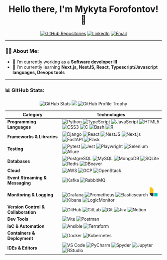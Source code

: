 <h1 align="center">Hello there, I'm Mykyta Forofontov! 👋</h1>

<p align="center">
  <a href="https://github.com/MForofontov?tab=repositories"><img src="https://img.shields.io/badge/-My%20Repos-181717?style=for-the-badge&logo=github" alt="GitHub Repositories"></a>
  <a href="https://www.linkedin.com/in/mykyta-forofontov-7128a31bb"><img src="https://img.shields.io/badge/-LinkedIn-0077B5?style=for-the-badge&logo=linkedin" alt="LinkedIn"></a>
  <a href="mailto:[mykyta_forofontov@hotmail.com]"><img src="https://img.shields.io/badge/-Email-c14438?style=for-the-badge&logo=Gmail&logoColor=white" alt="Email"></a>
</p>

---

### 👨‍💻 About Me:
- 🔭 I’m currently working as a **Software developer III**
- 🌱 I’m currently learning **Next.js, NestJS, React, Typescript/Javascript languages, Devops tools**

---

### 📊 GitHub Stats:
<p align="center">
  <img src="https://github-readme-stats.vercel.app/api?username=MForofontov&show_icons=true&theme=radical&count_private=true&include_all_commits=true" alt="GitHub Stats" height="180em" />
  <img src="https://github-readme-stats.vercel.app/api/top-langs/?username=MForofontov&layout=compact&theme=radical&langs_count=10" height="180em" />
  <img src="https://github-profile-trophy.vercel.app/?username=MForofontov&theme=onedark&title=Commits,PullRequest,Reviews,Issues,Experience,Stars,Repositories,Followers" alt="GitHub Profile Trophy">
</p>

  <!--START_SECTION:tools-->
| **Category** | **Technologies** |
|--------------|------------------|
| **Programming Languages** | <img src="https://cdn.jsdelivr.net/gh/devicons/devicon/icons/python/python-original.svg" width="30" alt="Python"/> <img src="https://cdn.jsdelivr.net/gh/devicons/devicon/icons/typescript/typescript-original.svg" width="30" alt="TypeScript"/> <img src="https://cdn.jsdelivr.net/gh/devicons/devicon/icons/javascript/javascript-original.svg" width="30" alt="JavaScript"/> <img src="https://cdn.jsdelivr.net/gh/devicons/devicon/icons/html5/html5-original.svg" width="30" alt="HTML5"/> <img src="https://cdn.jsdelivr.net/gh/devicons/devicon/icons/css3/css3-original.svg" width="30" alt="CSS3"/> <img src="https://cdn.jsdelivr.net/gh/devicons/devicon/icons/c/c-original.svg" width="30" alt="C"/> <img src="https://cdn.jsdelivr.net/gh/devicons/devicon/icons/bash/bash-original.svg" width="30" alt="Bash"/> <img src="https://cdn.jsdelivr.net/gh/devicons/devicon/icons/r/r-original.svg" width="30" alt="R"/> |
| **Frameworks & Libraries** | <img src="https://cdn.jsdelivr.net/gh/devicons/devicon/icons/django/django-plain.svg" width="30" alt="Django"/> <img src="https://cdn.jsdelivr.net/gh/devicons/devicon/icons/react/react-original.svg" width="30" alt="React"/> <img src="https://nestjs.com/img/logo-small.svg" width="30" alt="NestJS"/> <img src="https://cdn.jsdelivr.net/gh/devicons/devicon/icons/nextjs/nextjs-original.svg" width="30" alt="Next.js"/> <img src="https://cdn.jsdelivr.net/gh/devicons/devicon/icons/fastapi/fastapi-original.svg" width="30" alt="FastAPI"/> <img src="https://cdn.jsdelivr.net/gh/devicons/devicon/icons/flask/flask-original.svg" width="30" alt="Flask"/> |
| **Testing** | <img src="https://cdn.jsdelivr.net/gh/devicons/devicon/icons/pytest/pytest-original.svg" width="30" alt="Pytest"/> <img src="https://cdn.jsdelivr.net/gh/devicons/devicon/icons/jest/jest-plain.svg" width="30" alt="Jest"/> <img src="https://playwright.dev/img/playwright-logo.svg" width="30" alt="Playwright"/> <img src="https://cdn.jsdelivr.net/gh/devicons/devicon/icons/selenium/selenium-original.svg" width="30" alt="Selenium"/> <img src="https://avatars.githubusercontent.com/u/5879127?s=200&v=4" width="30" alt="Allure"/> |
| **Databases** | <img src="https://cdn.jsdelivr.net/gh/devicons/devicon/icons/postgresql/postgresql-original.svg" width="30" alt="PostgreSQL"/> <img src="https://cdn.jsdelivr.net/gh/devicons/devicon/icons/mysql/mysql-original.svg" width="30" alt="MySQL"/> <img src="https://cdn.jsdelivr.net/gh/devicons/devicon/icons/mongodb/mongodb-original.svg" width="30" alt="MongoDB"/> <img src="https://cdn.jsdelivr.net/gh/devicons/devicon/icons/sqlite/sqlite-original.svg" width="30" alt="SQLite"/> <img src="https://cdn.jsdelivr.net/gh/devicons/devicon/icons/redis/redis-original.svg" width="30" alt="Redis"/> <img src="https://cdn.jsdelivr.net/gh/devicons/devicon/icons/dbeaver/dbeaver-original.svg" width="30" alt="DBeaver"/> |
| **Cloud** | <img src="https://raw.githubusercontent.com/gilbarbara/logos/main/logos/aws.svg" width="30" alt="AWS"/> <img src="https://raw.githubusercontent.com/gilbarbara/logos/main/logos/google-cloud.svg" width="30" alt="GCP"/> <img src="https://cdn.simpleicons.org/openstack/ED1944" width="30" alt="OpenStack"/> |
| **Event Streaming & Messaging** | <img src="https://cdn.jsdelivr.net/gh/devicons/devicon/icons/apachekafka/apachekafka-original.svg" width="30" alt="Kafka"/> <img src="https://cdn.jsdelivr.net/gh/devicons/devicon/icons/rabbitmq/rabbitmq-original.svg" width="30" alt="RabbitMQ"/> |
| **Monitoring & Logging** | <img src="https://cdn.jsdelivr.net/gh/devicons/devicon/icons/grafana/grafana-original.svg" width="30" alt="Grafana"/> <img src="https://cdn.jsdelivr.net/gh/devicons/devicon/icons/prometheus/prometheus-original.svg" width="30" alt="Prometheus"/> <img src="https://cdn.jsdelivr.net/gh/devicons/devicon/icons/elasticsearch/elasticsearch-original.svg" width="30" alt="Elasticsearch"/> <img src="https://raw.githubusercontent.com/devicons/devicon/master/icons/logstash/logstash-original.svg" width="30" alt="Logstash"/> <img src="https://cdn.jsdelivr.net/gh/devicons/devicon/icons/kibana/kibana-original.svg" width="30" alt="Kibana"/> <img src="https://svgmix.com/uploads/71c5b8-logicmonitor.svg" width="30" alt="LogicMonitor"/> |
| **Version Control & Collaboration** | <img src="https://cdn.jsdelivr.net/gh/devicons/devicon/icons/github/github-original.svg" width="30" alt="GitHub"/> <img src="https://cdn.jsdelivr.net/gh/devicons/devicon/icons/gitlab/gitlab-original.svg" width="30" alt="GitLab"/> <img src="https://cdn.jsdelivr.net/gh/devicons/devicon/icons/git/git-original.svg" width="30" alt="Git"/> <img src="https://cdn.jsdelivr.net/gh/devicons/devicon/icons/jira/jira-original.svg" width="30" alt="Jira"/> <img src="https://cdn.jsdelivr.net/gh/devicons/devicon/icons/notion/notion-original.svg" width="30" alt="Notion"/> |
| **Dev Tools** | <img src="https://cdn.jsdelivr.net/gh/devicons/devicon/icons/vite/vite-original.svg" width="30" alt="Vite"/> <img src="https://cdn.jsdelivr.net/gh/devicons/devicon/icons/postman/postman-original.svg" width="30" alt="Postman"/> |
| **IaC & Automation** | <img src="https://cdn.jsdelivr.net/gh/devicons/devicon/icons/ansible/ansible-original.svg" width="30" alt="Ansible"/> <img src="https://cdn.jsdelivr.net/gh/devicons/devicon/icons/terraform/terraform-original.svg" width="30" alt="Terraform"/> |
| **Containers & Deployment** | <img src="https://cdn.jsdelivr.net/gh/devicons/devicon/icons/docker/docker-original.svg" width="30" alt="Docker"/> <img src="https://cdn.jsdelivr.net/gh/devicons/devicon/icons/kubernetes/kubernetes-plain.svg" width="30" alt="Kubernetes"/> |
| **IDEs & Editors** | <img src="https://cdn.jsdelivr.net/gh/devicons/devicon/icons/vscode/vscode-original.svg" width="30" alt="VS Code"/> <img src="https://cdn.jsdelivr.net/gh/devicons/devicon/icons/pycharm/pycharm-original.svg" width="30" alt="PyCharm"/> <img src="https://cdn.jsdelivr.net/gh/devicons/devicon/icons/spyder/spyder-original.svg" width="30" alt="Spyder"/> <img src="https://cdn.jsdelivr.net/gh/devicons/devicon/icons/jupyter/jupyter-original.svg" width="30" alt="Jupyter"/> <img src="https://cdn.jsdelivr.net/gh/devicons/devicon/icons/rstudio/rstudio-original.svg" width="30" alt="RStudio"/> |

  <!--END_SECTION:tools-->

